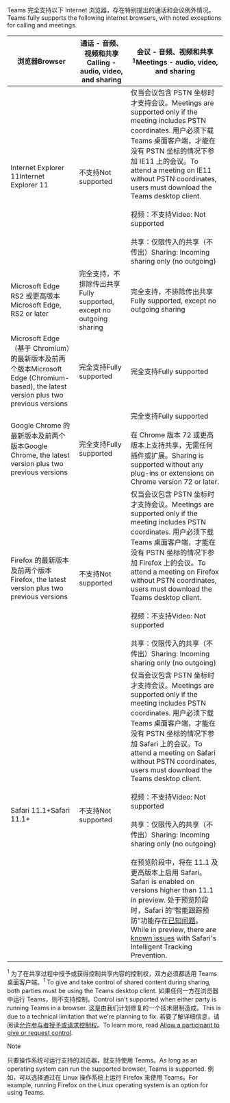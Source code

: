 <span data-ttu-id="03972-101">Teams 完全支持以下 Internet 浏览器，存在特别提出的通话和会议例外情况。</span><span class="sxs-lookup"><span data-stu-id="03972-101">Teams fully supports the following internet browsers, with noted exceptions for calling and meetings.</span></span>


|<span data-ttu-id="03972-102">浏览器</span><span class="sxs-lookup"><span data-stu-id="03972-102">Browser</span></span>  |<span data-ttu-id="03972-103">通话 - 音频、视频和共享</span><span class="sxs-lookup"><span data-stu-id="03972-103">Calling - audio, video, and sharing</span></span>  |<span data-ttu-id="03972-104">会议 - 音频、视频和共享<sup>1</sup></span><span class="sxs-lookup"><span data-stu-id="03972-104">Meetings - audio, video, and sharing</span></span>  |
|---------|---------|---------|
|<span data-ttu-id="03972-105">Internet Explorer 11</span><span class="sxs-lookup"><span data-stu-id="03972-105">Internet Explorer 11</span></span>     |<span data-ttu-id="03972-106">不支持</span><span class="sxs-lookup"><span data-stu-id="03972-106">Not supported</span></span>         |<span data-ttu-id="03972-107">仅当会议包含 PSTN 坐标时才支持会议。</span><span class="sxs-lookup"><span data-stu-id="03972-107">Meetings are supported only if the meeting includes PSTN coordinates.</span></span> <span data-ttu-id="03972-108">用户必须下载 Teams 桌面客户端，才能在没有 PSTN 坐标的情况下参加 IE11 上的会议。</span><span class="sxs-lookup"><span data-stu-id="03972-108">To attend a meeting on IE11 without PSTN coordinates, users must download the Teams desktop client.</span></span><br><br><span data-ttu-id="03972-109">视频：不支持</span><span class="sxs-lookup"><span data-stu-id="03972-109">Video: Not supported</span></span><br><br><span data-ttu-id="03972-110">共享：仅限传入的共享（不传出）</span><span class="sxs-lookup"><span data-stu-id="03972-110">Sharing: Incoming sharing only (no outgoing)</span></span>     |
|<span data-ttu-id="03972-111">Microsoft Edge RS2 或更高版本</span><span class="sxs-lookup"><span data-stu-id="03972-111">Microsoft Edge, RS2 or later</span></span>     |<span data-ttu-id="03972-112">完全支持，不排除传出共享</span><span class="sxs-lookup"><span data-stu-id="03972-112">Fully supported, except no outgoing sharing</span></span>         |<span data-ttu-id="03972-113">完全支持，不排除传出共享</span><span class="sxs-lookup"><span data-stu-id="03972-113">Fully supported, except no outgoing sharing</span></span>         |
|<span data-ttu-id="03972-114">Microsoft Edge（基于 Chromium）的最新版本及前两个版本</span><span class="sxs-lookup"><span data-stu-id="03972-114">Microsoft Edge (Chromium-based), the latest version plus two previous versions</span></span>     | <span data-ttu-id="03972-115">完全支持</span><span class="sxs-lookup"><span data-stu-id="03972-115">Fully supported</span></span>    |<span data-ttu-id="03972-116">完全支持</span><span class="sxs-lookup"><span data-stu-id="03972-116">Fully supported</span></span>         |
|<span data-ttu-id="03972-117">Google Chrome 的最新版本及前两个版本</span><span class="sxs-lookup"><span data-stu-id="03972-117">Google Chrome, the latest version plus two previous versions</span></span>       |<span data-ttu-id="03972-118">完全支持</span><span class="sxs-lookup"><span data-stu-id="03972-118">Fully supported</span></span> |<span data-ttu-id="03972-119">完全支持</span><span class="sxs-lookup"><span data-stu-id="03972-119">Fully supported</span></span> <br> <br><span data-ttu-id="03972-120">在 Chrome 版本 72 或更高版本上支持共享，无需任何插件或扩展。</span><span class="sxs-lookup"><span data-stu-id="03972-120">Sharing is supported without any plug-ins or extensions on Chrome version 72 or later.</span></span>       |
|<span data-ttu-id="03972-121">Firefox 的最新版本及前两个版本</span><span class="sxs-lookup"><span data-stu-id="03972-121">Firefox, the latest version plus two previous versions</span></span>     |<span data-ttu-id="03972-122">不支持</span><span class="sxs-lookup"><span data-stu-id="03972-122">Not supported</span></span>         |<span data-ttu-id="03972-123">仅当会议包含 PSTN 坐标时才支持会议。</span><span class="sxs-lookup"><span data-stu-id="03972-123">Meetings are supported only if the meeting includes PSTN coordinates.</span></span> <span data-ttu-id="03972-124">用户必须下载 Teams 桌面客户端，才能在没有 PSTN 坐标的情况下参加 Firefox 上的会议。</span><span class="sxs-lookup"><span data-stu-id="03972-124">To attend a meeting on Firefox without PSTN coordinates, users must download the Teams desktop client.</span></span><br><br><span data-ttu-id="03972-125">视频：不支持</span><span class="sxs-lookup"><span data-stu-id="03972-125">Video: Not supported</span></span><br><br><span data-ttu-id="03972-126">共享：仅限传入的共享（不传出）</span><span class="sxs-lookup"><span data-stu-id="03972-126">Sharing: Incoming sharing only (no outgoing)</span></span>     |
|<span data-ttu-id="03972-127">Safari 11.1+</span><span class="sxs-lookup"><span data-stu-id="03972-127">Safari 11.1+</span></span>     | <span data-ttu-id="03972-128">不支持</span><span class="sxs-lookup"><span data-stu-id="03972-128">Not supported</span></span>        |<span data-ttu-id="03972-129">仅当会议包含 PSTN 坐标时才支持会议。</span><span class="sxs-lookup"><span data-stu-id="03972-129">Meetings are supported only if the meeting includes PSTN coordinates.</span></span> <span data-ttu-id="03972-130">用户必须下载 Teams 桌面客户端，才能在没有 PSTN 坐标的情况下参加 Safari 上的会议。</span><span class="sxs-lookup"><span data-stu-id="03972-130">To attend a meeting on Safari without PSTN coordinates, users must download the Teams desktop client.</span></span><br><br><span data-ttu-id="03972-131">视频：不支持</span><span class="sxs-lookup"><span data-stu-id="03972-131">Video: Not supported</span></span><br><br><span data-ttu-id="03972-132">共享：仅限传入的共享（不传出）</span><span class="sxs-lookup"><span data-stu-id="03972-132">Sharing: Incoming sharing only (no outgoing)</span></span><br><br><span data-ttu-id="03972-133">在预览阶段中，将在 11.1 及更高版本上启用 Safari。</span><span class="sxs-lookup"><span data-stu-id="03972-133">Safari is enabled on versions higher than 11.1 in preview.</span></span> <span data-ttu-id="03972-134">处于预览阶段时，Safari 的“智能跟踪预防”功能存在[已知问题](https://support.office.com/article/safari-browser-support-1aac0a7c-35a8-42c1-a7df-f674afe234df)。</span><span class="sxs-lookup"><span data-stu-id="03972-134">While in preview, there are [known issues](https://support.office.com/article/safari-browser-support-1aac0a7c-35a8-42c1-a7df-f674afe234df) with Safari's Intelligent Tracking Prevention.</span></span>      |

<span data-ttu-id="03972-135"><sup>1</sup> 为了在共享过程中授予或获得控制共享内容的控制权，双方必须都适用 Teams 桌面客户端。</span><span class="sxs-lookup"><span data-stu-id="03972-135"><sup>1</sup> To give and take control of shared content during sharing, both parties must be using the Teams desktop client.</span></span> <span data-ttu-id="03972-136">如果任何一方在浏览器中运行 Teams，则不支持控制。</span><span class="sxs-lookup"><span data-stu-id="03972-136">Control isn't supported when either party is running Teams in a browser.</span></span> <span data-ttu-id="03972-137">这是由我们计划修复的一个技术限制造成。</span><span class="sxs-lookup"><span data-stu-id="03972-137">This is due to a technical limitation that we're planning to fix.</span></span> <span data-ttu-id="03972-138">若要了解详细信息，请阅读[允许参与者授予或请求控制权](../meeting-policies-in-teams.md#allow-a-participant-to-give-or-request-control)。</span><span class="sxs-lookup"><span data-stu-id="03972-138">To learn more, read [Allow a participant to give or request control](../meeting-policies-in-teams.md#allow-a-participant-to-give-or-request-control).</span></span>

> [!NOTE]
> <span data-ttu-id="03972-139">只要操作系统可运行支持的浏览器，就支持使用 Teams。</span><span class="sxs-lookup"><span data-stu-id="03972-139">As long as an operating system can run the supported browser, Teams is supported.</span></span> <span data-ttu-id="03972-140">例如，可以选择通过在 Linux 操作系统上运行 Firefox 来使用 Teams。</span><span class="sxs-lookup"><span data-stu-id="03972-140">For example, running Firefox on the Linux operating system is an option for using Teams.</span></span>
